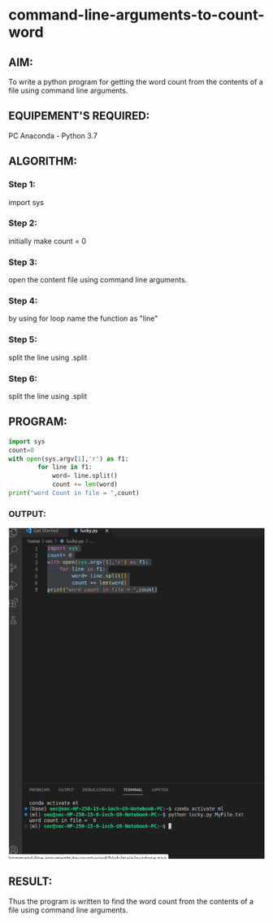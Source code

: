 # command-line-arguments-to-count-word
## AIM:
To write a python program for getting the word count from the contents of a file using command line arguments.
## EQUIPEMENT'S REQUIRED: 
PC
Anaconda - Python 3.7
## ALGORITHM: 
### Step 1:
import sys
### Step 2: 
initially make count = 0 
### Step 3: 
open the content file using command line arguments.
### Step 4:  
by using for loop name the function as "line"
### Step 5: 
split the line using .split
### Step 6: 
split the line using .split
## PROGRAM:
```py
import sys
count=0
with open(sys.argv[1],'r') as f1:
        for line in f1:
            word= line.split()
            count += len(word)
print("word Count in file = ",count)  
```

### OUTPUT:
![output](./output.png)



## RESULT:
Thus the program is written to find the word count from the contents of a file using command line arguments.
